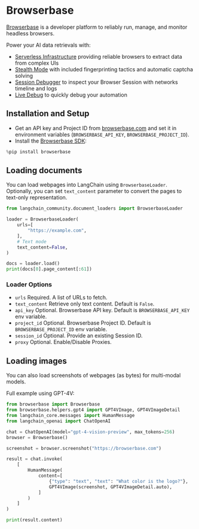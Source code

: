 # Browserbase

[Browserbase](https://browserbase.com) is a developer platform to reliably run, manage, and monitor headless browsers.

Power your AI data retrievals with:
- [Serverless Infrastructure](https://docs.browserbase.com/under-the-hood) providing reliable browsers to extract data from complex UIs
- [Stealth Mode](https://docs.browserbase.com/features/stealth-mode) with included fingerprinting tactics and automatic captcha solving
- [Session Debugger](https://docs.browserbase.com/features/sessions) to inspect your Browser Session with networks timeline and logs
- [Live Debug](https://docs.browserbase.com/guides/session-debug-connection/browser-remote-control) to quickly debug your automation

## Installation and Setup

- Get an API key and Project ID from [browserbase.com](https://browserbase.com) and set it in environment variables (`BROWSERBASE_API_KEY`, `BROWSERBASE_PROJECT_ID`).
- Install the [Browserbase SDK](http://github.com/browserbase/python-sdk):


```python
%pip install browserbase
```

## Loading documents

You can load webpages into LangChain using `BrowserbaseLoader`. Optionally, you can set `text_content` parameter to convert the pages to text-only representation.


```python
from langchain_community.document_loaders import BrowserbaseLoader
```


```python
loader = BrowserbaseLoader(
    urls=[
        "https://example.com",
    ],
    # Text mode
    text_content=False,
)

docs = loader.load()
print(docs[0].page_content[:61])
```

### Loader Options

- `urls` Required. A list of URLs to fetch.
- `text_content` Retrieve only text content. Default is `False`.
- `api_key` Optional. Browserbase API key. Default is `BROWSERBASE_API_KEY` env variable.
- `project_id` Optional. Browserbase Project ID. Default is `BROWSERBASE_PROJECT_ID` env variable.
- `session_id` Optional. Provide an existing Session ID.
- `proxy` Optional. Enable/Disable Proxies.

## Loading images

You can also load screenshots of webpages (as bytes) for multi-modal models.

Full example using GPT-4V:


```python
from browserbase import Browserbase
from browserbase.helpers.gpt4 import GPT4VImage, GPT4VImageDetail
from langchain_core.messages import HumanMessage
from langchain_openai import ChatOpenAI

chat = ChatOpenAI(model="gpt-4-vision-preview", max_tokens=256)
browser = Browserbase()

screenshot = browser.screenshot("https://browserbase.com")

result = chat.invoke(
    [
        HumanMessage(
            content=[
                {"type": "text", "text": "What color is the logo?"},
                GPT4VImage(screenshot, GPT4VImageDetail.auto),
            ]
        )
    ]
)

print(result.content)
```
